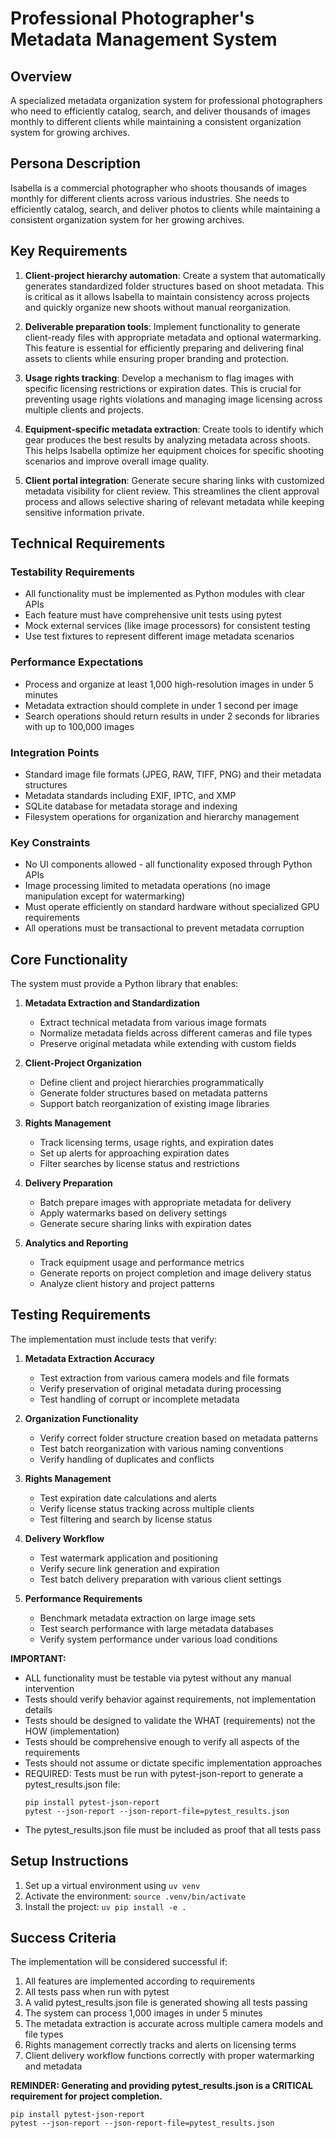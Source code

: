 # Professional Photographer's Metadata Management System

## Overview
A specialized metadata organization system for professional photographers who need to efficiently catalog, search, and deliver thousands of images monthly to different clients while maintaining a consistent organization system for growing archives.

## Persona Description
Isabella is a commercial photographer who shoots thousands of images monthly for different clients across various industries. She needs to efficiently catalog, search, and deliver photos to clients while maintaining a consistent organization system for her growing archives.

## Key Requirements
1. **Client-project hierarchy automation**: Create a system that automatically generates standardized folder structures based on shoot metadata. This is critical as it allows Isabella to maintain consistency across projects and quickly organize new shoots without manual reorganization.

2. **Deliverable preparation tools**: Implement functionality to generate client-ready files with appropriate metadata and optional watermarking. This feature is essential for efficiently preparing and delivering final assets to clients while ensuring proper branding and protection.

3. **Usage rights tracking**: Develop a mechanism to flag images with specific licensing restrictions or expiration dates. This is crucial for preventing usage rights violations and managing image licensing across multiple clients and projects.

4. **Equipment-specific metadata extraction**: Create tools to identify which gear produces the best results by analyzing metadata across shoots. This helps Isabella optimize her equipment choices for specific shooting scenarios and improve overall image quality.

5. **Client portal integration**: Generate secure sharing links with customized metadata visibility for client review. This streamlines the client approval process and allows selective sharing of relevant metadata while keeping sensitive information private.

## Technical Requirements

### Testability Requirements
- All functionality must be implemented as Python modules with clear APIs
- Each feature must have comprehensive unit tests using pytest
- Mock external services (like image processors) for consistent testing
- Use test fixtures to represent different image metadata scenarios

### Performance Expectations
- Process and organize at least 1,000 high-resolution images in under 5 minutes
- Metadata extraction should complete in under 1 second per image
- Search operations should return results in under 2 seconds for libraries with up to 100,000 images

### Integration Points
- Standard image file formats (JPEG, RAW, TIFF, PNG) and their metadata structures
- Metadata standards including EXIF, IPTC, and XMP
- SQLite database for metadata storage and indexing
- Filesystem operations for organization and hierarchy management

### Key Constraints
- No UI components allowed - all functionality exposed through Python APIs
- Image processing limited to metadata operations (no image manipulation except for watermarking)
- Must operate efficiently on standard hardware without specialized GPU requirements
- All operations must be transactional to prevent metadata corruption

## Core Functionality

The system must provide a Python library that enables:

1. **Metadata Extraction and Standardization**
   - Extract technical metadata from various image formats
   - Normalize metadata fields across different cameras and file types
   - Preserve original metadata while extending with custom fields

2. **Client-Project Organization**
   - Define client and project hierarchies programmatically
   - Generate folder structures based on metadata patterns
   - Support batch reorganization of existing image libraries

3. **Rights Management**
   - Track licensing terms, usage rights, and expiration dates
   - Set up alerts for approaching expiration dates
   - Filter searches by license status and restrictions

4. **Delivery Preparation**
   - Batch prepare images with appropriate metadata for delivery
   - Apply watermarks based on delivery settings
   - Generate secure sharing links with expiration dates

5. **Analytics and Reporting**
   - Track equipment usage and performance metrics
   - Generate reports on project completion and image delivery status
   - Analyze client history and project patterns

## Testing Requirements

The implementation must include tests that verify:

1. **Metadata Extraction Accuracy**
   - Test extraction from various camera models and file formats
   - Verify preservation of original metadata during processing
   - Test handling of corrupt or incomplete metadata

2. **Organization Functionality**
   - Verify correct folder structure creation based on metadata patterns
   - Test batch reorganization with various naming conventions
   - Verify handling of duplicates and conflicts

3. **Rights Management**
   - Test expiration date calculations and alerts
   - Verify license status tracking across multiple clients
   - Test filtering and search by license status

4. **Delivery Workflow**
   - Test watermark application and positioning
   - Verify secure link generation and expiration
   - Test batch delivery preparation with various client settings

5. **Performance Requirements**
   - Benchmark metadata extraction on large image sets
   - Test search performance with large metadata databases
   - Verify system performance under various load conditions

**IMPORTANT:**
- ALL functionality must be testable via pytest without any manual intervention
- Tests should verify behavior against requirements, not implementation details
- Tests should be designed to validate the WHAT (requirements) not the HOW (implementation)
- Tests should be comprehensive enough to verify all aspects of the requirements
- Tests should not assume or dictate specific implementation approaches
- REQUIRED: Tests must be run with pytest-json-report to generate a pytest_results.json file:
  ```
  pip install pytest-json-report
  pytest --json-report --json-report-file=pytest_results.json
  ```
- The pytest_results.json file must be included as proof that all tests pass

## Setup Instructions
1. Set up a virtual environment using `uv venv`
2. Activate the environment: `source .venv/bin/activate`
3. Install the project: `uv pip install -e .`

## Success Criteria

The implementation will be considered successful if:

1. All features are implemented according to requirements
2. All tests pass when run with pytest
3. A valid pytest_results.json file is generated showing all tests passing
4. The system can process 1,000 images in under 5 minutes
5. The metadata extraction is accurate across multiple camera models and file types
6. Rights management correctly tracks and alerts on licensing terms
7. Client delivery workflow functions correctly with proper watermarking and metadata

**REMINDER: Generating and providing pytest_results.json is a CRITICAL requirement for project completion.**
```
pip install pytest-json-report
pytest --json-report --json-report-file=pytest_results.json
```